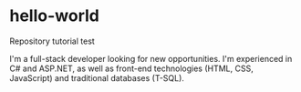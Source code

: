 # hello-world
Repository tutorial test

I'm a full-stack developer looking for new opportunities. I'm experienced in C# and ASP.NET, as well as front-end technologies (HTML, CSS, JavaScript) and traditional databases (T-SQL).
